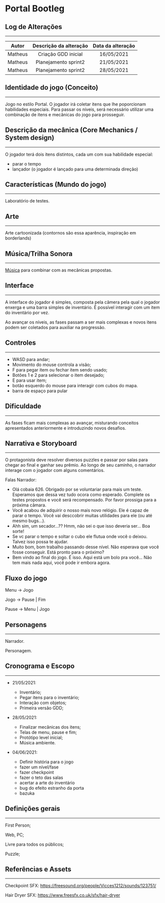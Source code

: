 # Portal Bootleg

<Resumo do jogo>

## Log de Alterações
---

|  Autor  | Descrição da alteração | Data da alteração |
| :-----: | :--------------------: | :---------------: |
| Matheus |  Criação GDD inicial   |    16/05/2021     |
| Matheus |  Planejamento sprint2  |    21/05/2021     |
| Matheus |  Planejamento sprint2  |    28/05/2021     |



## Identidade do jogo (Conceito)
---

Jogo no estilo Portal. O jogador irá coletar itens que lhe 
poporcionam habilidades especiais. Para passar os níveis, 
será necessário utilizar uma combinação de itens e mecânicas
do jogo para prosseguir.


## Descrição da mecânica (Core Mechanics / System design)
--- 

O jogador terá dois itens distintos, cada um com sua habilidade
especial:

- parar o tempo
- lançador (o jogador é lançado para uma determinada direção)

## Características (Mundo do jogo)
---

Laboratório de testes.

## Arte
---

Arte cartoonizada (contornos são essa aparência, inspiração em borderlands)

## Música/Trilha Sonora
---

[Música](http://soundimage.org/wp-content/uploads/2016/01/Light-Years_V001_Looping.mp3) 
para combinar com as mecânicas propostas.

## Interface
---

A interface do jogador é simples, composta pela câmera pela 
qual o jogador enxerga e uma barra simples de inventário. É 
possível interagir com um item do inventário por vez.

Ao avançar os níveis, as fases passam a ser mais complexas e 
novos itens podem ser coletados para auxiliar na progressão. 

## Controles
---

- WASD para andar;
- Movimento do mouse controla a visão;
- F para pegar item ou fechar item sendo usado;
- Botões 1 e 2 para selecionar o item desejado;
- E para usar item;
- botão esquerdo do mouse para interagir com cubos do mapa.
- barra de espaço para pular

## Dificuldade
---

As fases ficam mais complexas ao avançar, misturando conceitos
apresentados anteriormente e introduzindo novos desafios.

## Narrativa e Storyboard
---

O protagonista deve resolver diversos puzzles e passar por salas para chegar ao final e ganhar seu prêmio.
Ao longo de seu caminho, o narrador interage com o jogador com alguns comentários.

Falas Narrador:
  - Olá cobaia 626. Obrigado por se voluntariar para mais um teste. 
Esperamos que dessa vez tudo ocora como esperado. Complete os testes propostos e você será recompensado. Por favor prossiga para a próxima câmara.
  - Você acabou de adquirir o nosso mais novo relógio. Ele é capaz de parar o tempo. Você vai desccobrir muitas utilidades para ele (ou até mesmo bugs...).
  - Ahh sim, um secador...?? Hmm, não sei o que isso deveria ser... Boa sorte!
  - Se vc parar o tempo e soltar o cubo ele flutua onde você o deixou. Talvez isso possa te ajudar.
  - Muito bom, bom trabalho passando desse nível. Não esperava que você fosse conseguir. Está pronto para o próximo?
  - Bem vindo ao final do jogo. É isso. Aqui está um bolo pra você... Não tem mais nada aqui, você pode ir embora agora. 

## Fluxo do jogo

Menu → Jogo

Jogo → Pause | Fim

Pause → Menu | Jogo

## Personagens
---

Narrador.

Personagem.

## Cronograma e Escopo
---

- 21/05/2021:
  - Inventário;
  - Pegar itens para o inventário;
  - Interação com objetos;
  - Primeira versão GDD;

- 28/05/2021:
  - Finalizar mecânicas dos itens;
  - Telas de menu, pause e fim;
  - Protótipo level inicial;
  - Música ambiente.

- 04/06/2021:
  - Definir história para o jogo 
  - fazer um nível/fase
  - fazer checkpoint
  - fazer o teto das salas
  - acertar a arte do inventário
  - bug do efeito estranho da porta
  - bazuka

## Definições gerais
---

First Person;

Web, PC;

Livre para todos os públicos;

Puzzle;

## Referências e Assets
---

Checkpoint SFX: https://freesound.org/people/Vicces1212/sounds/123751/

Hair Dryer SFX: https://www.freesfx.co.uk/sfx/hair-dryer
